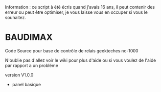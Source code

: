 Information : ce script à été écris quand j'avais 16 ans, il peut contenir des erreur ou peut être optimiser, je vous laisse vous en occuper si vous le souhaitez.

# BAUDIMAX
Code Source pour base de contrôle de relais geekteches nc-1000

N'oublie pas d'allez voir le wiki pour plus d'aide ou si vous voulez de l'aide par rapport a un probléme

version V1.0.0

- panel basique
